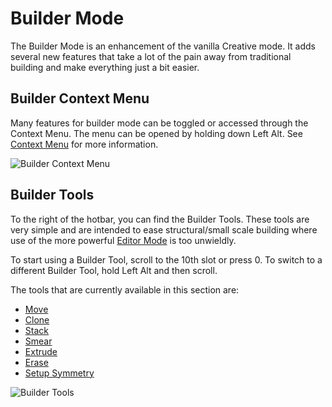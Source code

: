 # Builder Mode
The Builder Mode is an enhancement of the vanilla Creative mode. It adds several new features that take a lot of the pain away from traditional building and make everything just a bit easier.


## Builder Context Menu
Many features for builder mode can be toggled or accessed through the Context Menu. The menu can be opened by holding down Left Alt. See [Context Menu](builder/contextmenu.md) for more information.

![Builder Context Menu](/img/AltMenuOverview.png)

## Builder Tools
To the right of the hotbar, you can find the Builder Tools. These tools are very simple and are intended to ease structural/small scale building where use of the more powerful [Editor Mode](editor/intro.md) is too unwieldly.

To start using a Builder Tool, scroll to the 10th slot or press 0.
To switch to a different Builder Tool, hold Left Alt and then scroll.

The tools that are currently available in this section are:
- [Move](builder/move.md)
- [Clone](builder/clone.md)
- [Stack](builder/stack.md)
- [Smear](builder/smear.md)
- [Extrude](builder/extrude.md)
- [Erase](builder/erase.md)
- [Setup Symmetry](builder/setupsymmetry.md)

![Builder Tools](/img/BuilderToolsOverview.png)


